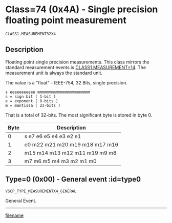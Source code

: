 # Class=74 (0x4A) - Single precision floating point measurement

    CLASS1.MEASUREMENT32X4

## Description

Floating point single precision measurements. This class mirrors the standard measurement events is [CLASS1.MEASUREMENT=14](./class1.measurementx4.md). The measurement unit is always the standard unit.

The value is a "float"	- IEEE-754, 32 Bits, single precision.

    s eeeeeeeeeee mmmmmmmmmmmmmmmmmmmmmmm
    s = sign bit ( 1-bit )
    e = exponent ( 8-bits )
    m = mantissa ( 23-bits )

That is a total of 32-bits. The most significant byte is stored in byte 0.

 | Byte | Description                    |
 | ---- | -----------                    |
 | 0    | s e7 e6 e5 e4 e3 e2 e1         |
 | 1    | e0 m22 m21 m20 m19 m18 m17 m16 |
 | 2    | m15 m14 m13 m12 m11 m19 m9 m8  |
 | 3    | m7 m6 m5 m4 m3 m2 m1 m0        |

## Type=0 (0x00) - General event :id=type0

```
VSCP_TYPE_MEASUREMENTX4_GENERAL
```
General Event.





----


[filename](./bottom_copyright.md ':include')